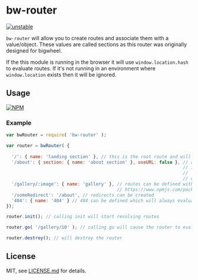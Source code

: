 # bw-router

[![unstable](http://badges.github.io/stability-badges/dist/unstable.svg)](http://github.com/badges/stability-badges)

`bw-router` will allow you to create routes and associate them with a value/object. These values are called
sections as this router was originally designed for bigwheel.

If the this module is running in the browser it will use `window.location.hash` to evaluate routes. If it's not
running in an environment where `window.location` exists then it will be ignored.


## Usage

[![NPM](https://nodei.co/npm/bw-router.png)](https://www.npmjs.com/package/bw-router)

### Example

```javascript
var bwRouter = require( 'bw-router' );

var router = bwRouter( {
  
  '/': { name: 'landing section' }, // this is the root route and will be opened right away after init
  '/about': { section: { name: 'about section' }, useURL: false }, // a settings object can be passed
                                                                   // instead of a section object.
                                                                   // `useURL` ensures that this route
                                                                   // cannot be entered via hash changes
  '/gallery/:image': { name: 'gallery' }, // routes can be defined with parameters for more info visit: 
                                          // https://www.npmjs.com/package/routes
  '/someRedirect': '/about', // redirects can be created
  '404': { name: '404' } // 404 can be defined which will always evaluate if the route is not matched
});

router.init(); // calling init will start resolving routes

router.go( '/gallery/10' ); // calling go will cause the router to evaluate 

router.destroy(); // will destroy the router
```

## License

MIT, see [LICENSE.md](http://github.com/mikkoh/bw-router/blob/master/LICENSE.md) for details.
